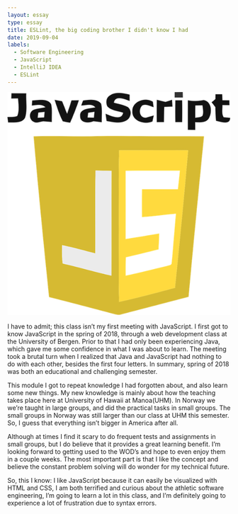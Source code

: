 ```yaml
---
layout: essay
type: essay
title: ESLint, the big coding brother I didn't know I had
date: 2019-09-04
labels:
  - Software Engineering
  - JavaScript
  - IntelliJ IDEA
  - ESLint
---
```


<img class="ui tiny left floated image" src="../images/js.png">

I have to admit; this class isn’t my first meeting with JavaScript. I first got to know JavaScript in the spring of 2018, through a web development class at the University of Bergen. Prior to that I had only been experiencing Java, which gave me some confidence in what I was about to learn. The meeting took a brutal turn when I realized that Java and JavaScript had nothing to do with each other, besides the first four letters. In summary, spring of 2018 was both an educational and challenging semester. 

This module I got to repeat knowledge I had forgotten about, and also learn some new things. My new knowledge is mainly about how the teaching takes place here at University of Hawaii at Manoa(UHM). In Norway we we’re taught in large groups, and did the practical tasks in small groups. The small groups in Norway was still larger than our class at UHM this semester. So, I guess that everything isn’t bigger in America after all.

Although at times I find it scary to do frequent tests and assignments in small groups, but I do believe that it provides a great learning benefit. I’m looking forward to getting used to the WOD’s and hope to even enjoy them in a couple weeks. The most important part is that I like the concept and believe the constant problem solving will do wonder for my technical future. 

So, this I know: I like JavaScript because it can easily be visualized with HTML and CSS, I am both terrified and curious about the athletic software engineering, I’m going to learn a lot in this class, and I’m definitely going to experience a lot of frustration due to syntax errors. 


